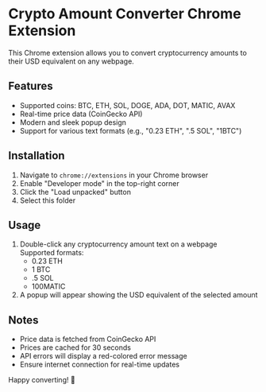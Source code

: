 # Crypto Amount Converter Chrome Extension

This Chrome extension allows you to convert cryptocurrency amounts to their USD equivalent on any webpage.

## Features

- Supported coins: BTC, ETH, SOL, DOGE, ADA, DOT, MATIC, AVAX
- Real-time price data (CoinGecko API)
- Modern and sleek popup design
- Support for various text formats (e.g., "0.23 ETH", ".5 SOL", "1BTC")

## Installation

1. Navigate to `chrome://extensions` in your Chrome browser
2. Enable "Developer mode" in the top-right corner
3. Click the "Load unpacked" button
4. Select this folder

## Usage

1. Double-click any cryptocurrency amount text on a webpage  
   Supported formats:
   - 0.23 ETH
   - 1 BTC
   - .5 SOL
   - 100MATIC
2. A popup will appear showing the USD equivalent of the selected amount

## Notes

- Price data is fetched from CoinGecko API
- Prices are cached for 30 seconds
- API errors will display a red-colored error message
- Ensure internet connection for real-time updates

Happy converting! 🚀
